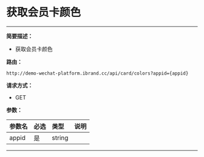 
# 获取会员卡颜色
 ****

**简要描述：**


- 获取会员卡颜色


**路由：**

```
http://demo-wechat-platform.ibrand.cc/api/card/colors?appid={appid}

```
**请求方式：**
- GET

**参数：**

|参数名|必选|类型|说明|
|:----    |:---|:----- |-----   |
|appid |是  |string |  |


 ****



